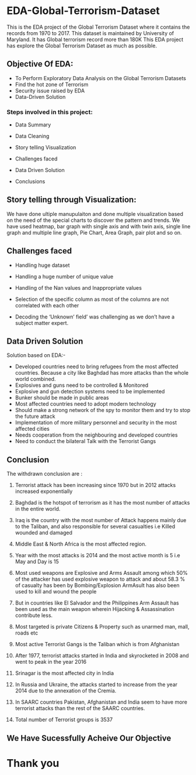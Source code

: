 # EDA-Global-Terrorism-Dataset
This is the EDA project of the Global Terrorism Dataset where it contains the records from 1970 to 2017. This dataset is maintained by University of Maryland. It has Global terrorism record more than 180K This EDA project has explore the Global Terrorism Dataset as much as possible. 
## Objective Of EDA:
* To Perform Exploratory Data Analysis on the Global Terrorism Datasets
* Find the hot zone of Terrorism
* Security issue raised by EDA
* Data-Driven Solution 

### Steps involved in this project:

* Data Summary

* Data Cleaning

* Story telling Visualization

* Challenges faced

* Data Driven Solution

* Conclusions


## Story telling through Visualization: 
We have done ultiple manupulaiton and done multiple visualization based on the need of the special charts to discover the pattern and trends. We have used heatmap, bar graph with single axis and with twin axis, single line graph and multiple line graph, Pie Chart, Area Graph, pair plot and so on.
## Challenges faced
* Handling huge dataset

* Handling a huge number of unique value

* Handling of the Nan values and Inappropriate values

* Selection of the specific column as most of the columns are not correlated with each other 

* Decoding the  ‘Unknown’ field’ was challenging as we don’t have a subject matter expert.
## Data Driven Solution

Solution based on EDA:-
* Developed countries need to bring refugees from the most affected countries. Because a city like Baghdad has more attacks than the whole world combined. 
* Explosives and guns need to be controlled & Monitored
* Explosive and gun detection systems need to be implemented 
* Bunker should be made in public areas
* Most affected countries need to adopt modern technology
* Should make a strong network of the spy to monitor them and try to stop the future attack
* Implementation of more military personnel and security in the most affected cities
* Needs cooperation from the neighbouring and developed countries
* Need to conduct the bilateral Talk with the Terrorist Gangs
 
## Conclusion
The withdrawn conclusion are :
1. Terrorist attack has been increasing since 1970 but in 2012 attacks increased exponentially
 
2. Baghdad is the hotspot of terrorism as it has the most number of attacks in the entire world.
 
3. Iraq is the country with the most number of Attack happens mainly due to the Taliban, and also responsible for several casualties i.e Killed wounded and damaged 
 
4. Middle East & North Africa is the most affected region. 
 
5. Year with the most attacks is 2014 and the most active month is 5 i.e May and Day is 15
 
6. Most used weapons are Explosive and Arms Assault among which 50% of the attacker has used explosive weapon to attack and about 58.3 % of casualty has been by Bombing/Explosion ArmAsult has also been used to kill and wound the people
7. But in countries like El Salvador and the Philippines Arm Assault has been used as the main weapon wherein Hijacking & Assassination contribute less.
8. Most targeted is private Citizens & Property such as unarmed man, mall, roads etc
9. Most active Terrorist Gangs is the Taliban which is from Afghanistan
10. After 1977, terrorist attacks started in India and skyrocketed in 2008 and went to peak in the year 2016
11. Srinagar is the most affected city in India
12. In Russia and Ukraine, the attacks started to increase from the year 2014 due to the annexation of the Cremia.
14. In SAARC countries Pakistan, Afghanistan and India seem to have more terrorist attacks than the rest of the SAARC countries.
15. Total number of Terrorist groups is  3537


## We Have Sucessfully Acheive Our Objective
# Thank you 
 
 
 







